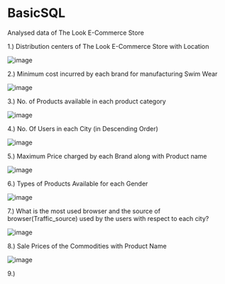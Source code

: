 # BasicSQL
Analysed data of The Look E-Commerce Store

1.) Distribution centers of The Look E-Commerce Store with Location

![image](https://user-images.githubusercontent.com/100945160/156884779-07343efd-800e-44a0-857a-40fa1682ca45.png)



2.) Minimum cost incurred by each brand for manufacturing Swim Wear

![image](https://user-images.githubusercontent.com/100945160/156886012-b4da7960-a515-43b9-b9dc-6447990c2c5f.png)



3.) No. of Products available in each product category

![image](https://user-images.githubusercontent.com/100945160/156886259-061611d1-827a-4ec6-b01e-5723401bd6d6.png)



4.)  No. Of Users in each City (in Descending Order)

![image](https://user-images.githubusercontent.com/100945160/156886507-78407d1e-47c9-4ee5-b572-d01ecf879d95.png)


5.) Maximum Price charged by each Brand along with Product name

![image](https://user-images.githubusercontent.com/100945160/156884573-a10353b1-be08-4ac4-baeb-31161103bf35.png)



6.) Types of Products Available for each Gender

![image](https://user-images.githubusercontent.com/100945160/156887635-8996fd16-fa33-4f2a-9a1b-d058de478219.png)


7.) What is the most used browser and the source of browser(Traffic_source) used by the users with respect to each city?

![image](https://user-images.githubusercontent.com/100945160/156891665-4fa84c0d-4bdb-4361-a4ca-b3471b319eeb.png)



8.) Sale Prices of the Commodities with Product Name

![image](https://user-images.githubusercontent.com/100945160/156893387-845b5480-3ba2-46bc-a982-e947e2150176.png)


9.)

